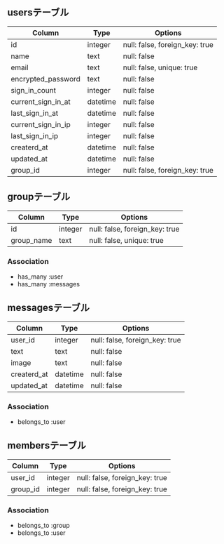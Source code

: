 ## usersテーブル

|Column|Type|Options|
|------|----|-------|
|id|integer|null: false, foreign_key: true|
|name|text|null: false|
|email|text|null: false, unique: true|
|encrypted_password|text|null: false|
|sign_in_count|integer|null: false|
|current_sign_in_at|datetime|null: false|
|last_sign_in_at|datetime|null: false|
|current_sign_in_ip|integer|null: false|
|last_sign_in_ip|integer|null: false|
|createrd_at|datetime|null: false|
|updated_at|datetime|null: false|
|group_id|integer|null: false, foreign_key: true|

## groupテーブル

|Column|Type|Options|
|------|----|-------|
|id|integer|null: false, foreign_key: true|
|group_name|text|null: false, unique: true|

### Association
- has_many :user
- has_many :messages

## messagesテーブル

|Column|Type|Options|
|------|----|-------|
|user_id|integer|null: false, foreign_key: true|
|text|text|null: false|
|image|text|null: false|
|createrd_at|datetime|null: false|
|updated_at|datetime|null: false|

### Association
- belongs_to :user


## membersテーブル

|Column|Type|Options|
|------|----|-------|
|user_id|integer|null: false, foreign_key: true|
|group_id|integer|null: false, foreign_key: true|

### Association
- belongs_to :group
- belongs_to :user

